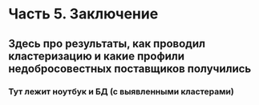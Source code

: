 # Часть 5. Заключение
## Здесь про результаты, как проводил кластеризацию и какие профили недобросовестных поставщиков получились
### Тут лежит ноутбук и БД (с выявленными кластерами)
